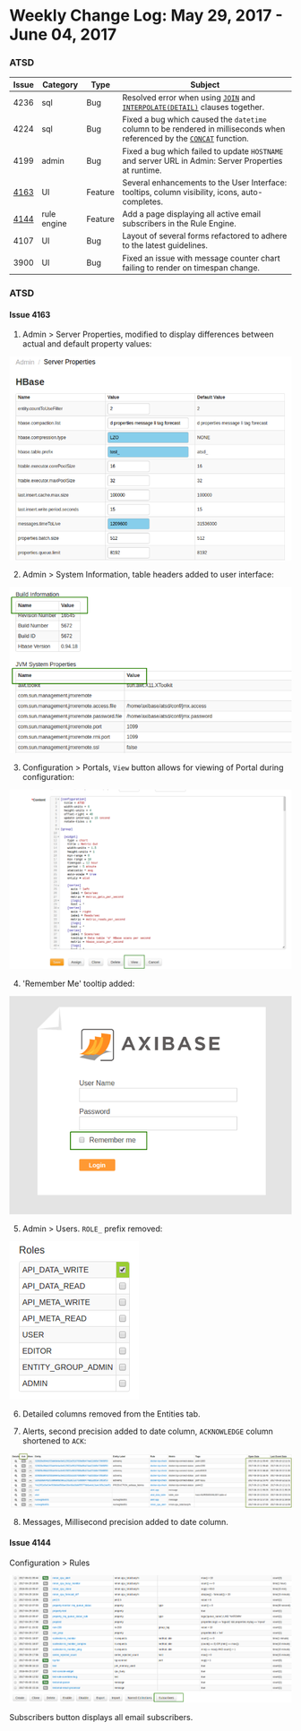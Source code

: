 Weekly Change Log: May 29, 2017 - June 04, 2017
==================================================
### ATSD

| Issue| Category    | Type    | Subject              |
|------|-------------|---------|----------------------|
| 4236 | sql | Bug | Resolved error when using [`JOIN`](../../sql#joins)  and [`INTERPOLATE(DETAIL)`](../../sql#interpolation) clauses together. |
| 4224 | sql | Bug | Fixed a bug which caused the `datetime` column to be rendered in milliseconds when referenced by the [`CONCAT`](../../sql#string-functions) function.|
| 4199 | admin | Bug | Fixed a bug which failed to update `HOSTNAME` and server URL in Admin: Server Properties at runtime. |
| [4163](#issue-4163) | UI | Feature | Several enhancements to the User Interface: tooltips, column visibility, icons, auto-completes. |
| [4144](#issue-4144) | rule engine | Feature | Add a page displaying all active email subscribers in the Rule Engine.|
| 4107 | UI | Bug | Layout of several forms refactored to adhere to the latest guidelines. |
| 3900 | UI | Bug | Fixed an issue with message counter chart failing to render on timespan change. |

### ATSD

#### Issue 4163

1. Admin > Server Properties, modified to display differences between actual and default 
property values: 

![4163](Images/4163.1.png)

2. Admin > System Information, table headers added to user interface:

![4163.2](Images/4163.2.png)

3. Configuration > Portals, `View` button allows for viewing of 
Portal during configuration:

![4163.3](Images/4163.3.1.png)

4. 'Remember Me' tooltip added:

![4163.4](Images/4163.4.png)

5. Admin > Users. `ROLE_` prefix removed:

![4163.5](Images/4163.5.png)

6. Detailed columns removed from the Entities tab.

7. Alerts, second precision added to date column, `ACKNOWLEDGE` column shortened to
`ACK`:

![4163.6](Images/4163.6.png)

8. Messages, Millisecond precision added to date column.

#### Issue 4144

Configuration > Rules

![4144](Images/4144.png)

Subscribers button displays all email subscribers. 

